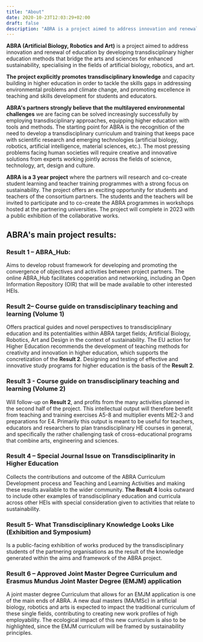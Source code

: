 ```yaml
---
title: "About"
date: 2020-10-23T12:03:29+02:00
draft: false
description: "ABRA is a project aimed to address innovation and renewal of education by developing transdisciplinary higher education methods that bridge the arts and sciences for enhanced sustainability, specialising in the fields of artificial biology, robotics, and art."
---
```


**ABRA (Artificial Biology, Robotics and Art)** is a project aimed to address innovation and renewal of education by developing transdisciplinary higher education methods that bridge the arts and sciences for enhanced sustainability, specialising in the fields of artificial biology, robotics, and art.

**The project explicitly promotes transdisciplinary knowledge** and capacity building in higher education in order to tackle the skills gaps in addressing environmental problems and climate change, and promoting excellence in teaching and skills development for students and educators.

**ABRA's partners strongly believe that the multilayered environmental challenges** we are facing can be solved increasingly successfully by employing transdisciplinary approaches, equipping higher education with tools and methods. The starting point for ABRA is the recognition of the need to develop a transdisciplinary curriculum and training that keeps pace with scientific research and emerging technologies (artificial biology, robotics, artificial intelligence, material sciences, etc.). The most pressing problems facing human societies will require creative and innovative solutions from experts working jointly across the fields of science, technology, art, design and culture.

**ABRA is a 3 year project** where the partners will research and co-create student learning and teacher training programmes with a strong focus on sustainability.
The project offers an exciting opportunity for students and teachers of the consortium partners. The students and the teachers will be invited to participate and to co-create the ABRA programmes in workshops hosted at the partnering universities. The project will complete in 2023 with a public exhibition of the collaborative works.

## ABRA's main project results:

### Result 1 – ABRA_Hub:

Aims to develop robust framework for developing and promoting the convergence of objectives and
activities between project partners. The online ABRA_Hub facilitates cooperation and networking, including an Open Information Repository (OIR) that will be made available to other interested HEIs.

### Result 2– Course guide on transdisciplinary teaching and learning (Volume 1)

Offers practical guides and novel perspectives to transdisciplinary education and its potentialities within ABRA target fields; Artificial Biology, Robotics, Art and Design in the context of sustainability. The EU action for Higher Education recommends the development of teaching methods for creativity and innovation in higher education, which supports the concretization of the **Result 2**. Designing and testing of effective and innovative study programs for higher education is the basis of the **Result 2**.

### Result 3 - Course guide on transdisciplinary teaching and learning (Volume 2)
Will follow-up on **Result 2**, and profits from the many activities planned in the second half of the project. This intellectual output will therefore benefit from teaching and training exercises A5-8 and multiplier events ME2-3 and preparations for E4. Primarily this output is meant to be useful for teachers, educators and researchers to plan transdisciplinary HE courses in general, and specifically the rather challenging task of cross-educational programs that combine arts, engineering and sciences.

### Result 4 – Special Journal Issue on Transdisciplinarity in Higher Education
Collects the contributions and outcome of the ABRA Curriculum Development process and Teaching and Learning Activities and making these results available to the wider community. **The Result 4** looks outward to include other examples of transdisciplinary education and curricula across other HEIs with special consideration given to activities that relate to sustainability.

### Result 5- What Transdisciplinary Knowledge Looks Like (Exhibition and Symposium)
Is a public-facing exhibition of works produced by the transdisciplinary students of the partnering organisations as the result of the knowledge generated within the aims and framework of the ABRA project.

### Result 6 – Approved Joint Master Degree Curriculum and Erasmus Mundus Joint Master Degree (EMJM) application
A joint master degree Curriculum that allows for an EMJM application is one of the main ends of ABRA. A new dual masters (MA/MSc) in artificial biology, robotics and arts is expected to impact the traditional curriculum of these single fields, contributing to creating new work profiles of high employability. The ecological impact of this new curriculum is also to be highlighted, since the EMJM curriculum will be framed by sustainability principles.
